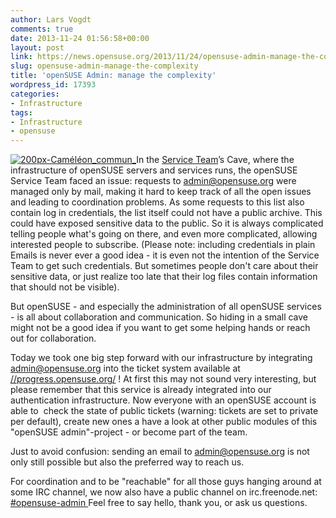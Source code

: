 ```yaml
---
author: Lars Vogdt
comments: true
date: 2013-11-24 01:56:58+00:00
layout: post
link: https://news.opensuse.org/2013/11/24/opensuse-admin-manage-the-complexity/
slug: opensuse-admin-manage-the-complexity
title: 'openSUSE Admin: manage the complexity'
wordpress_id: 17393
categories:
- Infrastructure
tags:
- Infrastructure
- opensuse
---
```


[![200px-Caméléon_commun_](//news.opensuse.org/wp-content/uploads/2013/11/200px-Caméléon_commun_.jpg)](//commons.wikimedia.org/wiki/File:Cam%C3%A9l%C3%A9on_commun_.jpg)In the [Service Team](//en.opensuse.org/openSUSE:Services_team)’s Cave, where the infrastructure of openSUSE servers and services runs, the openSUSE Service Team faced an issue: requests to admin@opensuse.org were managed only by mail, making it hard to keep track of all the open issues and leading to coordination problems. As some requests to this list also contain log in credentials, the list itself could not have a public archive. This could have exposed sensitive data to the public. So it is always complicated telling people what's going on there, and even more complicated, allowing interested people to subscribe. (Please note: including credentials in plain Emails is never ever a good idea - it is even not the intention of the Service Team to get such credentials. But sometimes people don't care about their sensitive data, or just realize too late that their log files contain information that should not be visible).

But openSUSE - and especially the administration of all openSUSE services - is all about collaboration and communication. So hiding in a small cave might not be a good idea if you want to get some helping hands or reach out for collaboration.

Today we took one big step forward with our infrastructure by integrating admin@opensuse.org into the ticket system available at [//progress.opensuse.org/](//progress.opensuse.org/) ! At first this may not sound very interesting, but please remember that this service is already integrated into our authentication infrastructure. Now everyone with an openSUSE account is able to  check the state of public tickets (warning: tickets are set to private per default), create new ones a have a look at other public modules of this "openSUSE admin"-project - or become part of the team.

Just to avoid confusion: sending an email to [admin@opensuse.org](mailto:admin@opensuse.org) is not only still possible but also the preferred way to reach us.

For coordination and to be "reachable" for all those guys hanging around at some IRC channel, we now also have a public channel on irc.freenode.net: [#opensuse-admin ](irc://irc.freenode.net/opensuse-admin)Feel free to say hello, thank you, or ask us questions.
